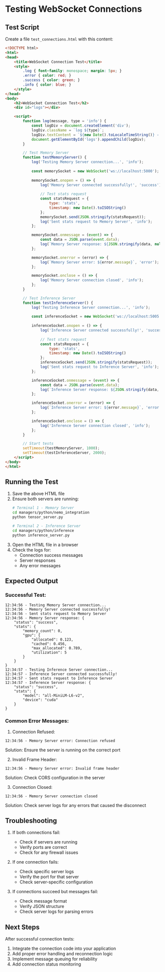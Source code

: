 # Testing WebSocket Connections

## Test Script

Create a file `test_connections.html` with this content:

```html
<!DOCTYPE html>
<html>
<head>
    <title>WebSocket Connection Test</title>
    <style>
        .log { font-family: monospace; margin: 5px; }
        .error { color: red; }
        .success { color: green; }
        .info { color: blue; }
    </style>
</head>
<body>
    <h2>WebSocket Connection Test</h2>
    <div id="logs"></div>

    <script>
        function log(message, type = 'info') {
            const logDiv = document.createElement('div');
            logDiv.className = `log ${type}`;
            logDiv.textContent = `${new Date().toLocaleTimeString()} - ${message}`;
            document.getElementById('logs').appendChild(logDiv);
        }

        // Test Memory Server
        function testMemoryServer() {
            log('Testing Memory Server connection...', 'info');
            
            const memorySocket = new WebSocket('ws://localhost:5000');
            
            memorySocket.onopen = () => {
                log('Memory Server connected successfully!', 'success');
                
                // Test stats request
                const statsRequest = {
                    type: 'stats',
                    timestamp: new Date().toISOString()
                };
                memorySocket.send(JSON.stringify(statsRequest));
                log('Sent stats request to Memory Server', 'info');
            };

            memorySocket.onmessage = (event) => {
                const data = JSON.parse(event.data);
                log(`Memory Server response: ${JSON.stringify(data, null, 2)}`, 'success');
            };

            memorySocket.onerror = (error) => {
                log(`Memory Server error: ${error.message}`, 'error');
            };

            memorySocket.onclose = () => {
                log('Memory Server connection closed', 'info');
            };
        }

        // Test Inference Server
        function testInferenceServer() {
            log('Testing Inference Server connection...', 'info');
            
            const inferenceSocket = new WebSocket('ws://localhost:5005');
            
            inferenceSocket.onopen = () => {
                log('Inference Server connected successfully!', 'success');
                
                // Test stats request
                const statsRequest = {
                    type: 'stats',
                    timestamp: new Date().toISOString()
                };
                inferenceSocket.send(JSON.stringify(statsRequest));
                log('Sent stats request to Inference Server', 'info');
            };

            inferenceSocket.onmessage = (event) => {
                const data = JSON.parse(event.data);
                log(`Inference Server response: ${JSON.stringify(data, null, 2)}`, 'success');
            };

            inferenceSocket.onerror = (error) => {
                log(`Inference Server error: ${error.message}`, 'error');
            };

            inferenceSocket.onclose = () => {
                log('Inference Server connection closed', 'info');
            };
        }

        // Start tests
        setTimeout(testMemoryServer, 1000);
        setTimeout(testInferenceServer, 2000);
    </script>
</body>
</html>
```

## Running the Test

1. Save the above HTML file
2. Ensure both servers are running:
   ```bash
   # Terminal 1 - Memory Server
   cd managers/python/nemo_integration
   python tensor_server.py

   # Terminal 2 - Inference Server
   cd managers/python/inference
   python inference_server.py
   ```
3. Open the HTML file in a browser
4. Check the logs for:
   - Connection success messages
   - Server responses
   - Any error messages

## Expected Output

### Successful Test:
```
12:34:56 - Testing Memory Server connection...
12:34:56 - Memory Server connected successfully!
12:34:56 - Sent stats request to Memory Server
12:34:56 - Memory Server response: {
    "status": "success",
    "stats": {
        "memory_count": 0,
        "gpu": {
            "allocated": 0.123,
            "cached": 0.456,
            "max_allocated": 0.789,
            "utilization": 5
        }
    }
}
12:34:57 - Testing Inference Server connection...
12:34:57 - Inference Server connected successfully!
12:34:57 - Sent stats request to Inference Server
12:34:57 - Inference Server response: {
    "status": "success",
    "stats": {
        "model": "all-MiniLM-L6-v2",
        "device": "cuda"
    }
}
```

### Common Error Messages:

1. Connection Refused:
```
12:34:56 - Memory Server error: Connection refused
```
Solution: Ensure the server is running on the correct port

2. Invalid Frame Header:
```
12:34:56 - Memory Server error: Invalid frame header
```
Solution: Check CORS configuration in the server

3. Connection Closed:
```
12:34:56 - Memory Server connection closed
```
Solution: Check server logs for any errors that caused the disconnect

## Troubleshooting

1. If both connections fail:
   - Check if servers are running
   - Verify ports are correct
   - Check for any firewall issues

2. If one connection fails:
   - Check specific server logs
   - Verify the port for that server
   - Check server-specific configuration

3. If connections succeed but messages fail:
   - Check message format
   - Verify JSON structure
   - Check server logs for parsing errors

## Next Steps

After successful connection tests:
1. Integrate the connection code into your application
2. Add proper error handling and reconnection logic
3. Implement message queuing for reliability
4. Add connection status monitoring